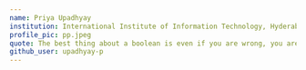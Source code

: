 ```yaml
---
name: Priya Upadhyay 
institution: International Institute of Information Technology, Hyderabad 🚩 
profile_pic: pp.jpeg 
quote: The best thing about a boolean is even if you are wrong, you are only off by a bit.
github_user: upadhyay-p
---
```

